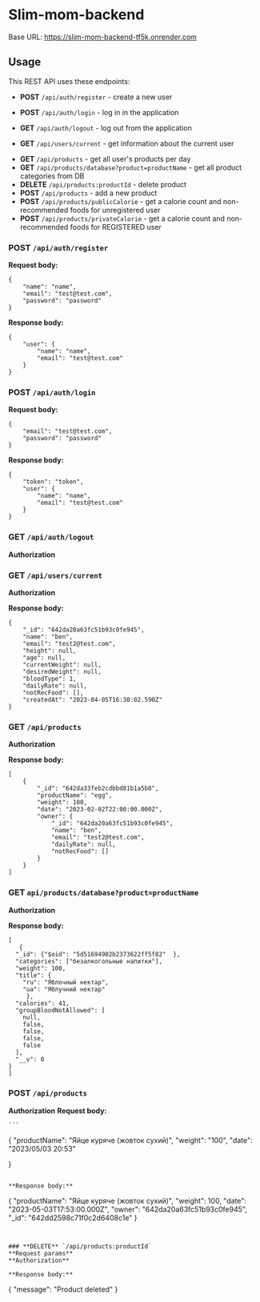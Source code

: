 # Slim-mom-backend

Base URL: https://slim-mom-backend-tf5k.onrender.com

## Usage

This REST API uses these endpoints:

- **POST** `/api/auth/register` - create a new user
- **POST** `/api/auth/login` - log in in the application
- **GET** `/api/auth/logout` - log out from the application

- **GET** `/api/users/current` - get information about the current user
<!-- - **GET** `/api/users/verify/:verificationToken` - confirm email
- **POST** `/api/users/verify` - reconfirm email -->

- **GET** `/api/products` - get all user's products per day
- **GET** `/api/products/database?product=productName` - get all product categories from DB
- **DELETE** `/api/products:productId` - delete product
- **POST** `/api/products` - add a new product
- **POST** `/api/products/publicCalorie` - get a calorie count and non-recommended foods for unregistered user
- **POST** `/api/products/privateCalorie` - get a calorie count and non-recommended foods for REGISTERED user

### **POST** `/api/auth/register`

**Request body:**

```
{
    "name": "name",
    "email": "test@test.com",
    "password": "password"
}
```

**Response body:**

```
{
    "user": {
        "name": "name",
        "email": "test@test.com"
    }
}
```

### **POST** `/api/auth/login`

**Request body:**

```
{
    "email": "test@test.com",
    "password": "password"
}
```

**Response body:**

```
{
    "token": "token",
    "user": {
        "name": "name",
        "email": "test@test.com"
    }
}
```

### **GET** `/api/auth/logout`

**Authorization**

### **GET** `/api/users/current`

**Authorization**

**Response body:**

```
{
    "_id": "642da20a63fc51b93c0fe945",
    "name": "ben",
    "email": "test2@test.com",
    "height": null,
    "age": null,
    "currentWeight": null,
    "desiredWeight": null,
    "bloodType": 1,
    "dailyRate": null,
    "notRecFood": [],
    "createdAt": "2023-04-05T16:30:02.590Z"
}
```

### **GET** `/api/products`

**Authorization**

**Response body:**

```
[
    {
        "_id": "642da33feb2cdbbd81b1a5b8",
        "productName": "egg",
        "weight": 100,
        "date": "2023-02-02T22:00:00.000Z",
        "owner": {
            "_id": "642da20a63fc51b93c0fe945",
            "name": "ben",
            "email": "test2@test.com",
            "dailyRate": null,
            "notRecFood": []
        }
    }
]
```

### **GET** `api/products/database?product=productName`

**Authorization**

**Response body:**

```
[
   {
  "_id": {"$oid": "5d51694902b2373622ff5f82"  },
  "categories": ["безалкогольные напитки"],
  "weight": 100,
  "title": {
    "ru": "Яблочный нектар",
    "ua": "Яблучний нектар"
     },
  "calories": 41,
  "groupBloodNotAllowed": [
    null,
    false,
    false,
    false,
    false
  ],
  "__v": 0
}
]
```

### **POST** `/api/products`

**Authorization**
**Request body:**

    ```

{
"productName": "Яйце куряче (жовток сухий)",
"weight": "100",
"date": "2023/05/03 20:53"

}

```

**Response body:**

```

{
"productName": "Яйце куряче (жовток сухий)",
"weight": 100,
"date": "2023-05-03T17:53:00.000Z",
"owner": "642da20a63fc51b93c0fe945",
"\_id": "642dd2598c71f0c2d6408c1e"
}

```


### **DELETE** `/api/products:productId`
**Request params**
**Authorization**

**Response body:**

```

{
"message": "Product deleted"
}

```

```
